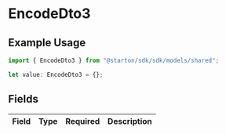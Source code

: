# EncodeDto3

## Example Usage

```typescript
import { EncodeDto3 } from "@starton/sdk/sdk/models/shared";

let value: EncodeDto3 = {};
```

## Fields

| Field       | Type        | Required    | Description |
| ----------- | ----------- | ----------- | ----------- |